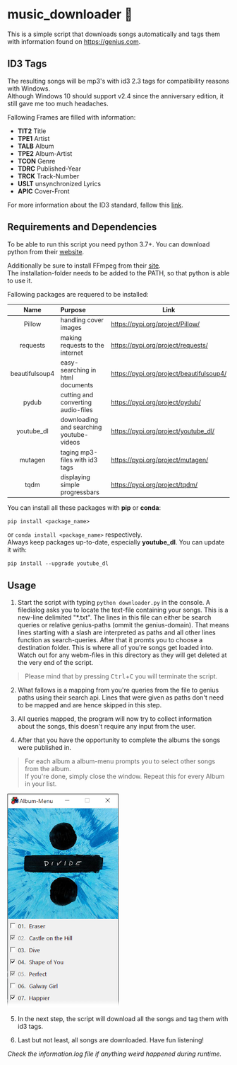# music_downloader :musical_note:
This is a simple script that downloads songs automatically and tags them with information found on https://genius.com.

## ID3 Tags
The resulting songs will be mp3's with id3 2.3 tags for compatibility reasons with Windows.  
Although Windows 10 should support v2.4 since the anniversary edition, it still gave me too much headaches.

Fallowing Frames are filled with information:
- **TIT2** Title
- **TPE1** Artist
- **TALB** Album
- **TPE2** Album-Artist
- **TCON** Genre
- **TDRC** Published-Year
- **TRCK** Track-Number
- **USLT** unsynchronized Lyrics
- **APIC** Cover-Front

For more information about the ID3 standard, fallow this [link][1].

## Requirements and Dependencies
To be able to run this script you need python 3.7+. 
You can download python from their [website][3].

Additionally be sure to install FFmpeg from their [site][4].  
The installation-folder needs to be added to the PATH, so that python is able to use it.

Fallowing packages are requered to be installed:  

| Name           | Purpose                                  | Link                                     |
|:--------------:|:-----------------------------------------|------------------------------------------|
| Pillow         | handling cover images                    | https://pypi.org/project/Pillow/         |
| requests       | making requests to the internet          | https://pypi.org/project/requests/       |
| beautifulsoup4 | easy-searching in html documents         | https://pypi.org/project/beautifulsoup4/ |
| pydub          | cutting and converting audio-files       | https://pypi.org/project/pydub/          |
| youtube_dl     | downloading and searching youtube-videos | https://pypi.org/project/youtube_dl/     |
| mutagen        | taging mp3-files with id3 tags           | https://pypi.org/project/mutagen/        |
| tqdm           | displaying simple progressbars           | https://pypi.org/project/tqdm/           |

You can install all these packages with **pip** or **conda**:
```
pip install <package_name>
```
or `conda install <package_name>` respectively.  
Always keep packages up-to-date, especially **youtube_dl**. You can update it with: 
```
pip install --upgrade youtube_dl
```
## Usage
1. Start the script with typing `python downloader.py` in the console.
A filedialog asks you to locate the text-file containing your songs. This is a new-line delimited "\*.txt".
The lines in this file can either be search queries or relative genius-paths (ommit the genius-domain).
That means lines starting with a slash are interpreted as paths and all other lines function as search-queries.
After that it promts you to choose a destination folder. This is where all of you're songs get loaded into.
Watch out for any webm-files in this directory as they will get deleted at the very end of the script.
> Please mind that by pressing <kbd>Ctrl</kbd>+<kbd>C</kbd> you will terminate the script.

2. What fallows is a mapping from you're queries from the file to genius paths using their search api.
Lines that were given as paths don't need to be mapped and are hence skipped in this step.

3. All queries mapped, the program will now try to collect information about the songs, this doesn't require any input from the user.

4. After that you have the opportunity to complete the albums the songs were published in.

> For each album a album-menu prompts you to select other songs from the album.  
> If you're done, simply close the window. Repeat this for every Album in your list.

![example of album-menu](./screenshots/album_menu.png "that's how the album-menu should look like")

5. In the next step, the script will download all the songs and tag them with id3 tags.

6. Last but not least, all songs are downloaded. Have fun listening!

*Check the information.log file if anything weird happened during runtime.*

[1]: http://id3.org/id3v2.3.0/ "more information about ID3-Frames"
[3]: https://www.python.org/downloads/ "download python"
[4]: https://www.ffmpeg.org/download.html "download ffmpeg"
